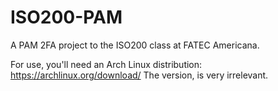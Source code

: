 # ISO200-PAM
A PAM 2FA project to the ISO200 class at FATEC Americana.

For use, you'll need an Arch Linux distribution: https://archlinux.org/download/ 
The version, is very irrelevant.
